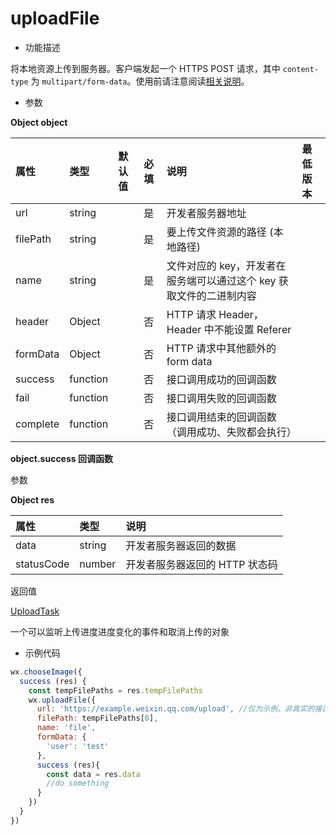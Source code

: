 # uploadFile

- 功能描述

将本地资源上传到服务器。客户端发起一个 HTTPS POST 请求，其中 `content-type` 为 `multipart/form-data`。使用前请注意阅读[相关说明](/develop/frame/basic_ability/basic_network.md)。

- 参数

**Object object**

| 属性     | 类型     | 默认值 | 必填 | 说明                                                         | 最低版本                                                     |
| :------- | :------- | :----- | :--- | :----------------------------------------------------------- | :----------------------------------------------------------- |
| url      | string   |        | 是   | 开发者服务器地址                                             |                                                              |
| filePath | string   |        | 是   | 要上传文件资源的路径 (本地路径)                              |                                                              |
| name     | string   |        | 是   | 文件对应的 key，开发者在服务端可以通过这个 key 获取文件的二进制内容 |                                                              |
| header   | Object   |        | 否   | HTTP 请求 Header，Header 中不能设置 Referer                  |                                                              |
| formData | Object   |        | 否   | HTTP 请求中其他额外的 form data                              |                                                              |
| success  | function |        | 否   | 接口调用成功的回调函数                                       |                                                              |
| fail     | function |        | 否   | 接口调用失败的回调函数                                       |                                                              |
| complete | function |        | 否   | 接口调用结束的回调函数（调用成功、失败都会执行）             |                                                              |

**object.success 回调函数**

参数

**Object res**

| 属性       | 类型   | 说明                           |
| :--------- | :----- | :----------------------------- |
| data       | string | 开发者服务器返回的数据         |
| statusCode | number | 开发者服务器返回的 HTTP 状态码 |

返回值

[UploadTask](./UploadTask.md)

一个可以监听上传进度进度变化的事件和取消上传的对象

- 示例代码

```js
wx.chooseImage({
  success (res) {
    const tempFilePaths = res.tempFilePaths
    wx.uploadFile({
      url: 'https://example.weixin.qq.com/upload', //仅为示例，非真实的接口地址
      filePath: tempFilePaths[0],
      name: 'file',
      formData: {
        'user': 'test'
      },
      success (res){
        const data = res.data
        //do something
      }
    })
  }
})
```